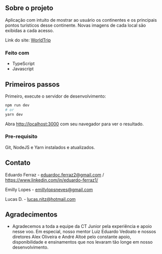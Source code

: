 <!-- ABOUT THE PROJECT -->
## Sobre o projeto

Aplicação com intuito de mostrar ao usuário os continentes e os principais pontos turísticos desse
continente. 
Novas imagens de cada local são exibidas a cada acesso.

Link do site: [WorldTrip](https://world-trip-six.vercel.app/)

### Feito com

* TypeScript
* Javascript

## Primeiros passos

Primeiro, execute o servidor de desenvolvimento:

```bash
npm run dev
# or
yarn dev
```

Abra [http://localhost:3000](http://localhost:3000) com seu navegador para ver o resultado.

### Pre-requisito

Git, NodeJS e Yarn instalados e atualizados.

## Contato

Eduardo Ferraz - eduardoc.ferraz2@gmail.com / https://www.linkedin.com/in/eduardo-ferraz1/

Emilly Lopes - emillylopsneves@gmail.com

Lucas D. - lucas.nitz@hotmail.com

<!-- ACKNOWLEDGMENTS -->
## Agradecimentos

* Agradecemos a toda a equipe da CT Junior pela experiência e apoio nesse voo. Em especial, nosso mentor Luiz Eduardo Vedoato e  nossos diretores Alex Oliveira e André Altoé pelo constante apoio, disponibilidade e ensinamentos que nos levaram tão longe em nosso desenvolvimento.
